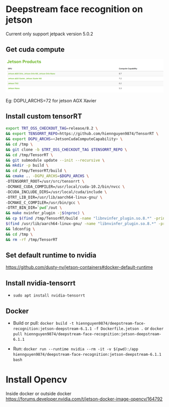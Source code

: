 # Deepstream face recognition on jetson

Current only support jetpack version 5.0.2

## Get cuda compute

![JetsonCudaComputeCapability](./docs/Jetson_Cuda_Compute_Capacity.png)

Eg: DGPU_ARCHS=72 for jetson AGX Xavier

## Install custom tensorRT

```bash
export TRT_OSS_CHECKOUT_TAG=release/8.2 \
&& export TENSORRT_REPO=https://github.com/hiennguyen9874/TensorRT \
&& export DGPU_ARCHS=<JetsonCudaComputeCapability> \
&& cd /tmp \
&& git clone -b $TRT_OSS_CHECKOUT_TAG $TENSORRT_REPO \
&& cd /tmp/TensorRT \
&& git submodule update --init --recursive \
&& mkdir -p build \
&& cd /tmp/TensorRT/build \
&& cmake .. -DGPU_ARCHS=$DGPU_ARCHS \
-DTENSORRT_ROOT=/usr/src/tensorrt \
-DCMAKE_CUDA_COMPILER=/usr/local/cuda-10.2/bin/nvcc \
-DCUDA_INCLUDE_DIRS=/usr/local/cuda/include \
-DTRT_LIB_DIR=/usr/lib/aarch64-linux-gnu/ \
-DCMAKE_C_COMPILER=/usr/bin/gcc \
-DTRT_BIN_DIR=`pwd`/out \
&& make nvinfer_plugin -j$(nproc) \
&& cp $(find /tmp/TensorRT/build -name "libnvinfer_plugin.so.8.*" -print -quit) \
$(find /usr/lib/aarch64-linux-gnu/ -name "libnvinfer_plugin.so.8.*" -print -quit) \
&& ldconfig \
&& cd /tmp \
&& rm -rf /tmp/TensorRT
```

## Set default runtime to nvidia

https://github.com/dusty-nv/jetson-containers#docker-default-runtime

## Install nvidia-tensorrt

-   `sudo apt install nvidia-tensorrt`

## Docker

-   Build or pull: `docker build -t hiennguyen9874/deepstream-face-recognition:jetson-deepstream-6.1.1 -f Dockerfile.jetson .` or `docker pull hiennguyen9874/deepstream-face-recognition:jetson-deepstream-6.1.1`
<!-- -   `docker push hiennguyen9874/deepstream-face-recognition:jetson-deepstream-6.1.1` -->
-   Run: `docker run --runtime nvidia --rm -it -v $(pwd):/app hiennguyen9874/deepstream-face-recognition:jetson-deepstream-6.1.1 bash`

# Install Opencv

Inside docker or outside docker
https://forums.developer.nvidia.com/t/jetson-docker-image-opencv/164792
